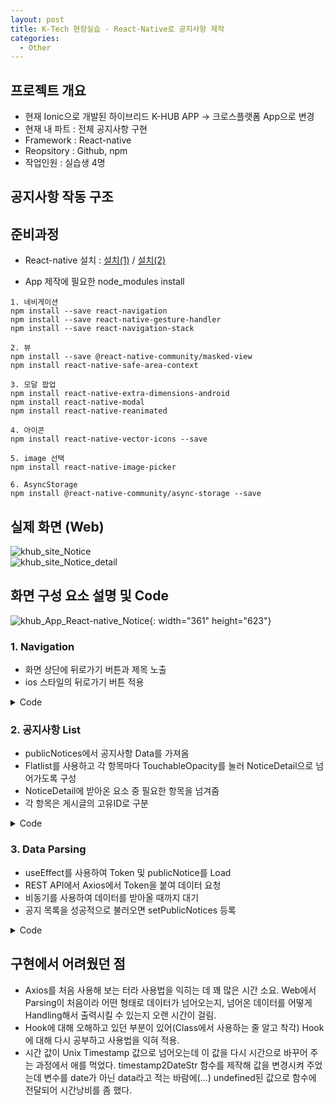 ```yaml
---
layout: post
title: K-Tech 현장실습 - React-Native로 공지사항 제작
categories:
  - Other
---
```


## 프로젝트 개요
 - 현재 Ionic으로 개발된 하이브리드 K-HUB APP -> 크로스플랫폼 App으로 변경
 - 현재 내 파트 : 전체 공지사항 구현
 - Framework : React-native
 - Reopsitory : Github, npm
 - 작업인원 : 실습생 4명
  
## 공지사항 작동 구조

## 준비과정
 - React-native 설치 : [설치(1)](http://takeaimk.tk/react-native/2019/12/26/(React-native)1.React-Native-%EC%84%A4%EC%B9%98.html) / [설치(2)](http://takeaimk.tk/react-native/2019/12/27/(React-native)2.React-Native-%EC%8B%A4%ED%96%89.html)  

 - App 제작에 필요한 node_modules install  

 ```
1. 네비게이션
 npm install --save react-navigation
 npm install --save react-native-gesture-handler
 npm install --save react-navigation-stack

2. 뷰
 npm install --save @react-native-community/masked-view
 npm install react-native-safe-area-context

3. 모달 팝업
 npm install react-native-extra-dimensions-android
 npm install react-native-modal
 npm install react-native-reanimated

4. 아이콘
 npm install react-native-vector-icons --save

5. image 선택
 npm install react-native-image-picker

6. AsyncStorage
 npm install @react-native-community/async-storage --save
 ```  
## 실제 화면 (Web)
![khub_site_Notice](/assets/images/Other/khub_site_notice.PNG)  
![khub_site_Notice_detail](/assets/images/Other/khub_site_notice_detail.PNG)  

## 화면 구성 요소 설명 및 Code
![khub_App_React-native_Notice](/assets/images/Other/khub_app_rn_notice.png){: width="361" height="623"}  

### 1. Navigation
- 화면 상단에 뒤로가기 버튼과 제목 노출
- ios 스타일의 뒤로가기 버튼 적용

<details>
<summary>Code</summary>

```javascript
<View style={styles.header}>
    <Icon onPress={()=>{navigation.goBack()}} style={{color:'#fff',fontSize:26, position:'absolute',left:15,}} name='ios-arrow-back'/>
    <Text style={styles.title}>공지사항</Text>
</View>
```
</details>

### 2. 공지사항 List
- publicNotices에서 공지사항 Data를 가져옴
- Flatlist를 사용하고 각 항목마다 TouchableOpacity를 눌러 
NoticeDetail으로 넘어가도록 구성
- NoticeDetail에 받아온 요소 중 필요한 항목을 넘겨줌
- 각 항목은 게시글의 고유ID로 구분

<details>
<summary>Code</summary>

```javascript
const [publicNotices,setPublicNotices] = useState([]);
//Hook를 사용하여 publicNotices를 Update
...

<View style={styles.contents}>
  <FlatList
      data ={publicNotices}
      numColumns={1}
      renderItem = {({item})=>
      <View style={styles.list}>
          <TouchableOpacity
              onPress={()=>navigation.navigate('NoticeDetail',{
                  title: item.title,
                  body: item.body,
                  ...(넘겨지는 Data)...
              })
          }>
          
          <Text numberOfLines={1}style={{fontSize:20}}>
              {item.title}
          </Text>
          <Text style={{fontSize:12}}>
              {item.userName} | {timestamp2DateStr(item.date)} | {item.count}
          </Text>
          
          </TouchableOpacity>
      </View>
      }
      keyExtractor = {(item,postId)=>item.postId}
  />
</View>
```
</details>

### 3. Data Parsing
- useEffect를 사용하여 Token 및 publicNotice를 Load
- REST API에서 Axios에서 Token을 붙여 데이터 요청
- 비동기를 사용하여 데이터를 받아올 때까지 대기
- 공지 목록을 성공적으로 불러오면 setPublicNotices 등록

<details>
<summary>Code</summary>

```javascript
const [token,setToken] = useState('');
const [load,setLoad] = useState(false);

...

useEffect(()=>{
    const getToken = async () => {
        ...(Token 가져오기)...
        setToken(tkn);
    } 
    getToken();
},[]);

useEffect(()=>{
    getPublicNotices();
    setLoad(true);
},[token]);

const getPublicNotices = async () => {
    await axios.get((공지사항 내용)
    ).then((res) => {
        setPublicNotices(res.data);    //성공 시 setting
    }).catch((err) => {
        console.log("전체 공지 목록을 가져오는 데 실패했습니다.");
    });
}

```
</details>

## 구현에서 어려웠던 점
- Axios를 처음 사용해 보는 터라 사용법을 익히는 데 꽤 많은 시간 소요. Web에서 Parsing이 처음이라 어떤 형태로 데이터가 넘어오는지, 넘어온 데이터를 어떻게 Handling해서 출력시킬 수 있는지 오랜 시간이 걸림.
- Hook에 대해 오해하고 있던 부분이 있어(Class에서 사용하는 줄 알고 착각) Hook에 대해 다시 공부하고 사용법을 익혀 적용.
- 시간 값이 Unix Timestamp 값으로 넘어오는데 이 값을 다시 시간으로 바꾸어 주는 과정에서 애를 먹었다. timestamp2DateStr 함수를 제작해 값을 변경시켜 주었는데 변수를 date가 아닌 data라고 적는 바람에(...) undefined된 값으로 함수에 전달되어 시간낭비를 좀 했다.